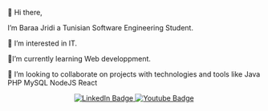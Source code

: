  
👋 Hi there,

I’m Baraa Jridi a Tunisian Software Engineering Student. 

👀 I’m interested in IT. 

🌱I’m currently learning Web developpment.


💞️ I’m looking to collaborate on projects with technologies and tools like Java  PHP  MySQL  NodeJS  React 
<div id="badges" align="center">
  <a href="https://www.linkedin.com/in/baraa-jridi-b5b261198/">
    <img src="https://img.shields.io/badge/LinkedIn-blue?style=for-the-badge&logo=linkedin&logoColor=white" alt="LinkedIn Badge"/>
  </a>
 <a href="https://mail.google.com/mail/u/1/?view=cm&fs=1&to=jeridibaraa@gmail.com&tf=1">
    <img src="https://img.shields.io/badge/Gmail-red?style=for-the-badge&logo=youtube&logoColor=white" alt="Youtube Badge"/>
 </a>
 
</div>
 
 
<!--
**baraaj/baraaj** is a ✨ _special_ ✨ repository because its `README.md` (this file) appears on your GitHub profile.

Here are some ideas to get you started:

- 🔭 I’m currently working on ...
- 🌱 I’m currently learning ...
- 👯 I’m looking to collaborate on ...
- 🤔 I’m looking for help with ...
- 💬 Ask me about ...
- 📫 How to reach me: ...
- 😄 Pronouns: ...
- ⚡ Fun fact: ...
-->
